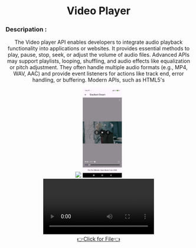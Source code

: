 <h1 align="center">
  Video Player

</h1>

<div align="center">
  <h3 align="left">Descripation :</h3>
  <p>
   The Video player API enables developers to integrate audio playback functionality into applications or websites. It provides essential methods to play, pause, stop, seek, or adjust the volume of audio files. Advanced APIs may support playlists, looping, shuffling, and audio effects like equalization or pitch adjustment. They often handle multiple audio formats (e.g., MP4, WAV, AAC) and provide event listeners for actions like track end, error handling, or buffering. Modern APIs, such as HTML5's <audio> element or third-party libraries, are optimized for cross-platform use, including mobile devices. These APIs enhance user experience by enabling seamless audio control and interaction.
  </p>
</div>
<div align="center">
  <img src="  https://github.com/user-attachments/assets/2cc91e6c-4006-485b-a141-f2e15397dd3b", width=21%,height=35%>
  <img src="https://github.com/harshdusane2103/video_ui_player/blob/master/2.png", width=21%,height=35%>


  
  
</div>

<div align="center"> 
<video src="https://github.com/user-attachments/assets/afed56f1-db34-4baf-ada0-e38d34a20ff5">









</div>
<div align="center"><a href="https://github.com/harshdusane2103/video_ui_player/tree/master/lib">👉Click for File👈</a></div>


